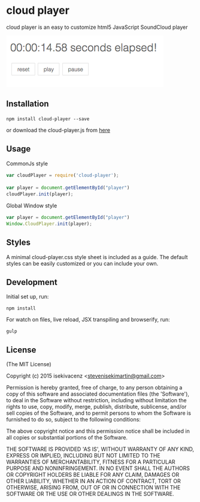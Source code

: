 # cloud player

cloud player is an easy to customize html5 JavaScript SoundCloud player

![](example/screenshot.png)

## Installation

`npm install cloud-player --save`

or download the cloud-player.js from [here](isekivace.nz/cloud-player)

## Usage

CommonJs style
```javascript 
var cloudPlayer = require('cloud-player');

var player = document.getElementById("player")
cloudPlayer.init(player);
```

Global Window style
```javascript 
var player = document.getElementById("player")
Window.CloudPlayer.init(player);
```

## Styles

A minimal cloud-player.css style sheet is included as a guide. The default styles can be easily customized or you can include your own.

## Development

Initial set up, run:
    
    npm install

For watch on files, live reload, JSX transpiling and browserify, run:

    gulp

## License

(The MIT License)

Copyright (c) 2015 isekivacenz &lt;stevenisekimartin@gmail.com&gt;

Permission is hereby granted, free of charge, to any person obtaining
a copy of this software and associated documentation files (the
'Software'), to deal in the Software without restriction, including
without limitation the rights to use, copy, modify, merge, publish,
distribute, sublicense, and/or sell copies of the Software, and to
permit persons to whom the Software is furnished to do so, subject to
the following conditions:

The above copyright notice and this permission notice shall be
included in all copies or substantial portions of the Software.

THE SOFTWARE IS PROVIDED 'AS IS', WITHOUT WARRANTY OF ANY KIND,
EXPRESS OR IMPLIED, INCLUDING BUT NOT LIMITED TO THE WARRANTIES OF
MERCHANTABILITY, FITNESS FOR A PARTICULAR PURPOSE AND NONINFRINGEMENT.
IN NO EVENT SHALL THE AUTHORS OR COPYRIGHT HOLDERS BE LIABLE FOR ANY
CLAIM, DAMAGES OR OTHER LIABILITY, WHETHER IN AN ACTION OF CONTRACT,
TORT OR OTHERWISE, ARISING FROM, OUT OF OR IN CONNECTION WITH THE
SOFTWARE OR THE USE OR OTHER DEALINGS IN THE SOFTWARE.
